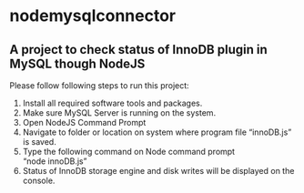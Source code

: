 nodemysqlconnector
==================

A project to check status of InnoDB plugin in MySQL though NodeJS
-----------------------------------------------------------------

Please follow following steps to run this project:
1. Install all required software tools and packages.
2. Make sure MySQL Server is running on the system. 
3. Open NodeJS Command Prompt 
4. Navigate to folder or location on system where program file “innoDB.js” is saved. 
5. Type the following command on Node command prompt  “node innoDB.js” 
6. Status of InnoDB storage engine and disk writes will be displayed on the console. 

